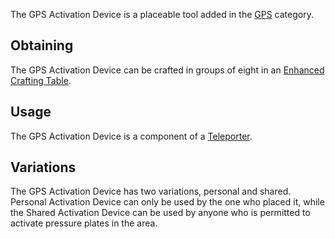 The GPS Activation Device is a placeable tool added in the [GPS](https://github.com/Slimefun/Slimefun4/wiki/GPS) category.

## Obtaining

The GPS Activation Device can be crafted in groups of eight in an [Enhanced Crafting Table](https://github.com/Slimefun/Slimefun4/wiki/Enhanced-Crafting-Table).

## Usage

The GPS Activation Device is a component of a [Teleporter](https://github.com/Slimefun/Slimefun4/wiki/Teleporter).

## Variations

The GPS Activation Device has two variations, personal and shared. Personal Activation Device can only be used by the one who placed it, while the Shared Activation Device can be used by anyone who is permitted to activate pressure plates in the area.
